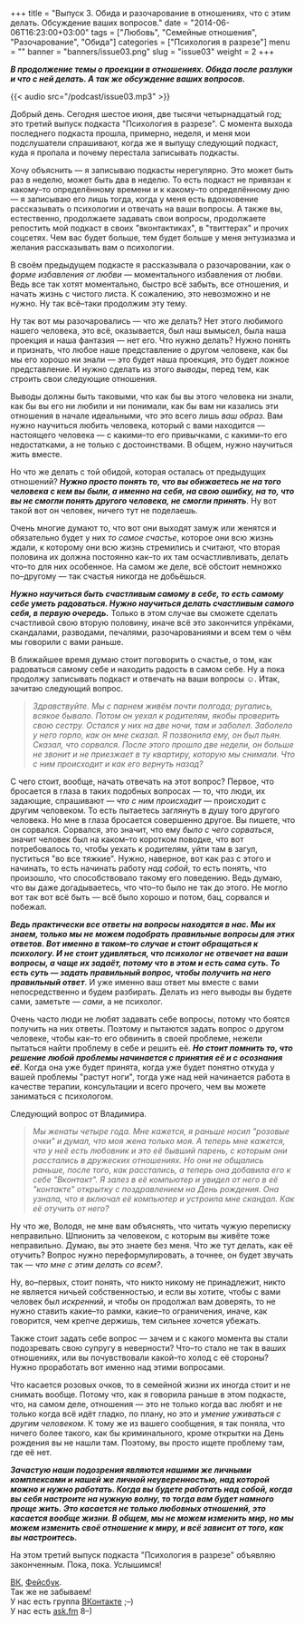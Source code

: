 +++
title = "Выпуск 3. Обида и разочарование в отношениях, что с этим делать. Обсуждение ваших вопросов."
date = "2014-06-06T16:23:00+03:00"
tags = ["Любовь", "Семейные отношения", "Разочарование", "Обида"]
categories = ["Психология в разрезе"]
menu = ""
banner = "banners/issue03.png"
slug = "issue03"
weight = 2
+++

***В продолжение темы о проекции в отношениях. Обида после разлуки и что с ней делать. А так же обсуждение ваших вопросов.***

{{< audio src="/podcast/issue03.mp3" >}}

Добрый день. Сегодня шестое июня, две тысячи четырнадцатый год; это третий выпуск подкаста "Психология в разрезе". С момента выхода последнего подкаста прошла, примерно, неделя, и меня мои подслушатели спрашивают, когда же я выпущу следующий подкаст, куда я пропала и почему перестала записывать подкасты.

Хочу объяснить — я записываю подкасты нерегулярно. Это может быть раз в неделю, может быть два в неделю. То есть подкаст не привязан к какому–то определённому времени и к какому–то определённому дню — я записываю его лишь тогда, когда у меня есть вдохновение рассказывать о психологии и отвечать на ваши вопросы. А также вы, естественно, продолжаете задавать свои вопросы, продолжаете репостить мой подкаст в своих "вконтактиках", в "твиттерах" и прочих соцсетях. Чем вас будет больше, тем будет больше у меня энтузиазма и желания рассказывать вам о психологии.
<!--more-->

В своём предыдущем подкасте я рассказывала о разочаровании, как о *форме избавления от любви* — моментального избавления от любви. Ведь все так хотят моментально, быстро всё забыть, все отношения, и начать жизнь с чистого листа. К сожалению, это невозможно и не нужно. Ну так всё–таки продолжим эту тему.

Ну так вот мы разочаровались — что же делать? Нет этого любимого нашего человека, это всё, оказывается, был наш вымысел, была наша проекция и наша фантазия — нет его. Что нужно делать? Нужно понять и признать, что любое наше представление о другом человеке, как бы мы его хорошо ни знали — это будет наша проекция, это будет ложное представление. И нужно сделать из этого *выводы*, перед тем, как строить свои следующие отношения.

Выводы должны быть таковыми, что как бы вы этого человека ни знали, как бы вы его ни любили и ни понимали, как бы вам ни казались эти отношения в начале идеальными, что это всего лишь *ваш образ*. Вам нужно научиться любить человека, который с вами находится — настоящего человека — с какими–то его привычками, с какими–то его недостатками, а не только с достоинствами. В общем, нужно научиться жить вместе.

Но что же делать с той обидой, которая осталась от предыдущих отношений? ***Нужно просто понять то, что вы обижаетесь не на того человека с кем вы были, а именно на себя, на свою ошибку, на то, что вы не смогли понять другого человека, не смогли принять***. Ну вот такой вот он человек, ничего тут не поделаешь.

Очень многие думают то, что вот они выходят замуж или женятся и обязательно будет у них *то самое счастье*, которое они всю жизнь ждали, к которому они всю жизнь стремились и считают, что вторая половина их должна постоянно как–то их там осчастливливать, делать что–то для них особенное. На самом же деле, всё обстоит немножко по–другому — так счастья никогда не добьёшься. 

***Нужно научиться быть счастливым самому в себе, то есть самому себе уметь радоваться. Нужно научиться делать счастливым самого себя, в первую очередь.*** Только в этом случае вы сможете сделать счастливой свою вторую половину, иначе всё это закончится упрёками, скандалами, разводами, печалями, разочарованиями и всем тем о чём мы говорили с вами раньше.

В ближайшее время думаю стоит поговорить о счастье, о том, как радоваться самому себе и находить радость в самом себе. Ну а пока продолжу записывать подкаст и отвечать на ваши вопросы ☺. Итак, зачитаю следующий вопрос.

>*Здравствуйте. Мы с парнем живём почти полгода; ругались, всякое бывало. Потом он уехал к родителям, якобы проверить свою сестру. Остался у них на две ночи, там и заболел. Заболело у него горло, как он мне сказал. Я позвонила ему, он был пьян. Сказал, что сорвался. После этого прошло две недели, он больше не звонит и не приезжает в ту квартиру, которую мы снимали. Что с ним происходит и как его вернуть назад?*

С чего стоит, вообще, начать отвечать на этот вопрос? Первое, что бросается в глаза в таких подобных вопросах — то, что люди, их задающие, спрашивают — *что с ним происходит* — происходит с другим человеком. То есть пытаетесь заглянуть в душу того другого человека. Но мне в глаза бросается совершенно другое. Вы пишете, что он сорвался. Сорвался, это значит, что ему *было с чего сорваться*, значит человек был на каком–то коротком поводке, что вот потребовалось то, чтобы уехать к родителям, уйти там в загул, пуститься "во все тяжкие". Нужно, наверное, вот как раз с этого и начинать, то есть начинать работу *над собой*, то есть понять, что произошло, что способствовало такому его поведению. Ведь думаю, что вы даже догадываетесь, что что–то было не так до этого. Не могло вот так вот всё быть — всё было хорошо и потом, бац, сорвался и побежал.

***Ведь практически все ответы на вопросы находятся в нас. Мы их знаем, только мы не можем подобрать правильные вопросы для этих ответов. Вот именно в таком–то случае и стоит обращаться к психологу. И не стоит удивляться, что психолог не отвечает на ваши вопросы, а чаще их задаёт, потому что в этом и есть сама суть. То есть суть — задать правильный вопрос, чтобы получить на него правильный ответ***. И уже именно ваш ответ мы вместе с вами непосредственно и будем разбирать. Делать из него выводы вы будете сами, заметьте — *сами*, а не психолог.

Очень часто люди не любят задавать себе вопросы, потому что боятся получить на них ответы. Поэтому и пытаются задать вопрос о другом человеке, чтобы как–то его обвинить в своей проблеме, нежели пытаться найти проблему в себе и решить её. ***Но стоит помнить то, что решение любой проблемы начинается с принятия её и с осознания её***. Когда она уже будет принята, когда уже будет понятно откуда у вашей проблемы "растут ноги", тогда уже над ней начинается работа в качестве терапии, консультации и всего прочего, чем вы можете заниматься с психологом.

Следующий вопрос от Владимира.

>*Мы женаты четыре года. Мне кажется, я раньше носил "розовые очки" и думал, что моя жена только моя. А теперь мне кажется, что у неё есть любовник и это её бывший парень, с которым они расстались в дружеских отношениях. Но они не общались раньше, после того, как расстались, а теперь она добавила его к себе "Вконтакт". Я залез в её компьютер и увидел от него в её "контакте" открытку с поздравлением на День рождения. Она узнала, что я включал её компьютер и устроила мне скандал. Как её отучить от него?*

Ну что же, Володя, не мне вам объяснять, что читать чужую переписку неправильно. Шпионить за человеком, с которым вы живёте тоже неправильно. Думаю, вы это знаете без меня. Что же тут делать, как её отучить? Вопрос нужно переформулировать, а точнее, он будет звучать так — *что мне с этим делать со всем?*.

Ну, во–первых, стоит понять, что никто никому не принадлежит, никто не является ничьей собственностью, и если вы хотите, чтобы с вами человек был *искренний*, и чтобы он продолжал вам доверять, то не нужно ставить какие–то рамки, какие–то ограничения, иначе, как говорится, чем крепче держишь, тем сильнее хочется убежать.

Также стоит задать себе вопрос — зачем и с какого момента вы стали подозревать свою супругу в неверности? Что–то стало не так в ваших отношениях, или вы почувствовали какой–то холод с её стороны? Нужно проработать вот именно над этими вопросами.

Что касается розовых очков, то в семейной жизни их иногда стоит и не снимать вообще. Потому что, как я говорила раньше в этом подкасте, что, на самом деле, отношения — это не только когда вас любят и не только когда всё идёт гладко, по плану, но это и *умение уживаться с другим человеком*. К тому же из вашего сообщения, я так поняла, что ничего более такого, как бы криминального, кроме открытки на День рождения вы не нашли там. Поэтому, вы просто ищете проблему там, где её нет.

***Зачастую наши подозрения являются нашими же личными комплексами и нашей же личной неуверенностью, над которой можно и нужно работать. Когда вы будете работать над собой, когда вы себя настроите на нужную волну, то тогда вам будет намного проще жить. Это касается не только любовных отношений, это касается вообще жизни. В общем, мы не можем изменить мир, но мы можем изменить своё отношение к миру, и всё зависит от того, как вы настроитесь.***

На этом третий выпуск подкаста "Психология в разрезе" объявляю законченным. Пока, пока. Услышимся!


<a href="https://vk.com/sunnybunnyf">ВК</a>, <a href="https://www.facebook.com/SunnyBunnyF">Фейсбук</a>.<br>
Так же не забываем!<br>
У нас есть группа <a href="https://vk.com/fpsiholog">ВКонтакте</a> ;–)<br>
У нас есть <a href="http://ask.fm/fpsiholog">ask.fm</a> 8–)